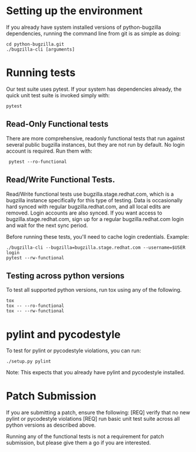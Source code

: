 # Setting up the environment

If you already have system installed versions of python-bugzilla
dependencies, running the command line from git is as simple as doing:

    cd python-bugzilla.git
    ./bugzilla-cli [arguments]


# Running tests

Our test suite uses pytest. If your system has dependencies already, the
quick unit test suite is invoked simply with:

    pytest

## Read-Only Functional tests

There are more comprehensive, readonly functional tests that run against
several public bugzilla instances, but they are not run by default. No
login account is required. Run them with:

     pytest --ro-functional

## Read/Write Functional Tests.

Read/Write functional tests use bugzilla.stage.redhat.com, which is a
bugzilla instance specifically for this type of testing. Data is occasionally
hard synced with regular bugzilla.redhat.com, and all local edits are
removed. Login accounts are also synced. If you want access to
bugzilla.stage.redhat.com, sign up for a regular bugzilla.redhat.com login
and wait for the next sync period.

Before running these tests, you'll need to cache login credentials.
Example:

    ./bugzilla-cli --bugzilla=bugzilla.stage.redhat.com --username=$USER login
    pytest --rw-functional

## Testing across python versions
To test all supported python versions, run tox using any of the following.

    tox
    tox -- --ro-functional
    tox -- --rw-functional


# pylint and pycodestyle

To test for pylint or pycodestyle violations, you can run:

    ./setup.py pylint

Note: This expects that you already have pylint and pycodestyle installed.


# Patch Submission

If you are submitting a patch, ensure the following:
    [REQ] verify that no new pylint or pycodestyle violations
    [REQ] run basic unit test suite across all python versions as described
        above.

Running any of the functional tests is not a requirement for patch submission,
but please give them a go if you are interested.
